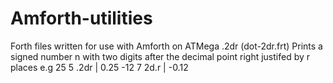 # Amforth-utilities
Forth files written for use with Amforth on ATMega
.2dr (dot-2dr.frt) Prints a signed number n with two digits after the decimal point
     right justifed by r places e.g 25 5 .2dr | 0.25   -12 7 2d.r |  -0.12
